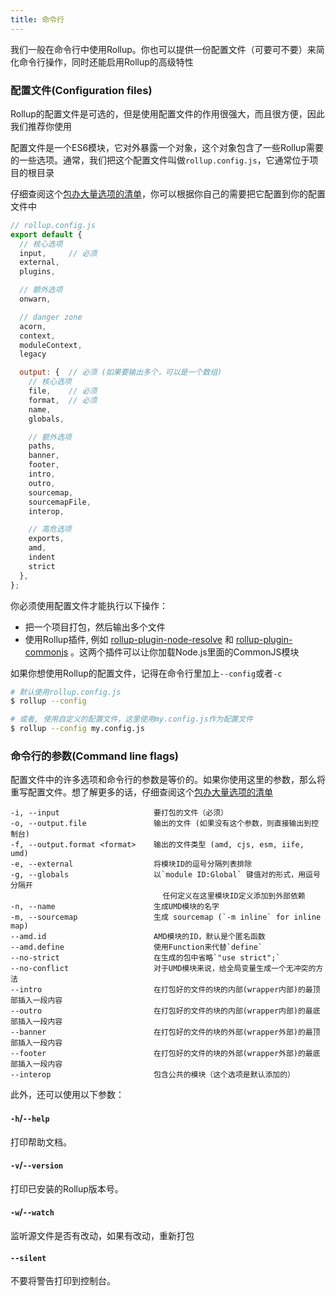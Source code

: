 ```yaml
---
title: 命令行
---
```


我们一般在命令行中使用Rollup。你也可以提供一份配置文件（可要可不要）来简化命令行操作，同时还能启用Rollup的高级特性

### 配置文件(Configuration files)

Rollup的配置文件是可选的，但是使用配置文件的作用很强大，而且很方便，因此我们推荐你使用

配置文件是一个ES6模块，它对外暴露一个对象，这个对象包含了一些Rollup需要的一些选项。通常，我们把这个配置文件叫做`rollup.config.js`，它通常位于项目的根目录

仔细查阅这个[包办大量选项的清单](guide/zh#big-list-of-options)，你可以根据你自己的需要把它配置到你的配置文件中

```javascript
// rollup.config.js
export default {
  // 核心选项
  input,     // 必须
  external,
  plugins,

  // 额外选项
  onwarn,

  // danger zone
  acorn,
  context,
  moduleContext,
  legacy

  output: {  // 必须 (如果要输出多个，可以是一个数组)
    // 核心选项
    file,    // 必须
    format,  // 必须
    name,
    globals,

    // 额外选项
    paths,
    banner,
    footer,
    intro,
    outro,
    sourcemap,
    sourcemapFile,
    interop,

    // 高危选项
    exports,
    amd,
    indent
    strict
  },
};
```

你必须使用配置文件才能执行以下操作：

- 把一个项目打包，然后输出多个文件
- 使用Rollup插件, 例如 [rollup-plugin-node-resolve](https://github.com/rollup/rollup-plugin-node-resolve) 和 [rollup-plugin-commonjs](https://github.com/rollup/rollup-plugin-commonjs) 。这两个插件可以让你加载Node.js里面的CommonJS模块

如果你想使用Rollup的配置文件，记得在命令行里加上`--config`或者`-c`
```bash
# 默认使用rollup.config.js
$ rollup --config

# 或者, 使用自定义的配置文件，这里使用my.config.js作为配置文件
$ rollup --config my.config.js
```

### 命令行的参数(Command line flags)

配置文件中的许多选项和命令行的参数是等价的。如果你使用这里的参数，那么将重写配置文件。想了解更多的话，仔细查阅这个[包办大量选项的清单](guide/zh#big-list-of-options)

```text
-i, --input                     要打包的文件（必须）
-o, --output.file               输出的文件 (如果没有这个参数，则直接输出到控制台)
-f, --output.format <format>    输出的文件类型 (amd, cjs, esm, iife, umd)
-e, --external                  将模块ID的逗号分隔列表排除
-g, --globals                   以`module ID:Global` 键值对的形式，用逗号分隔开 
                                  任何定义在这里模块ID定义添加到外部依赖
-n, --name                      生成UMD模块的名字
-m, --sourcemap                 生成 sourcemap (`-m inline` for inline map)
--amd.id                        AMD模块的ID，默认是个匿名函数
--amd.define                    使用Function来代替`define`
--no-strict                     在生成的包中省略`"use strict";`
--no-conflict                   对于UMD模块来说，给全局变量生成一个无冲突的方法
--intro                         在打包好的文件的块的内部(wrapper内部)的最顶部插入一段内容
--outro                         在打包好的文件的块的内部(wrapper内部)的最底部插入一段内容
--banner                        在打包好的文件的块的外部(wrapper外部)的最顶部插入一段内容
--footer                        在打包好的文件的块的外部(wrapper外部)的最底部插入一段内容
--interop                       包含公共的模块（这个选项是默认添加的）
```

此外，还可以使用以下参数：

#### `-h`/`--help`

打印帮助文档。

#### `-v`/`--version`

打印已安装的Rollup版本号。

#### `-w`/`--watch`

监听源文件是否有改动，如果有改动，重新打包

#### `--silent`

不要将警告打印到控制台。